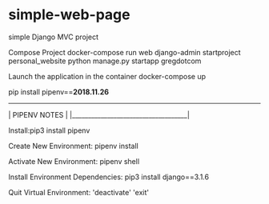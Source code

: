 # simple-web-page
simple Django MVC project

Compose Project
docker-compose run web django-admin startproject personal_website python manage.py startapp gregdotcom


Launch the application in the container
docker-compose up


pip install pipenv==**2018.11.26**

_____________________________________
|    PIPENV  NOTES                   |
|____________________________________|

Install:pip3 install pipenv

Create New Environment: pipenv install

Activate New Environment: pipenv shell

Install Environment Dependencies: pip3 install django==3.1.6

Quit Virtual Environment: 'deactivate' 'exit'

